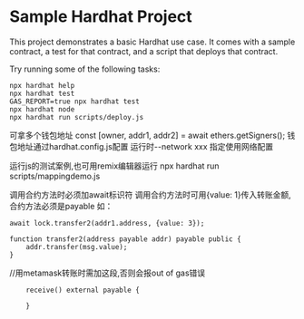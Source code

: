 # Sample Hardhat Project

This project demonstrates a basic Hardhat use case. It comes with a sample contract, a test for that contract, and a script that deploys that contract.

Try running some of the following tasks:

```shell
npx hardhat help
npx hardhat test
GAS_REPORT=true npx hardhat test
npx hardhat node
npx hardhat run scripts/deploy.js
```


可拿多个钱包地址 
const [owner, addr1, addr2] = await ethers.getSigners();
钱包地址通过hardhat.config.js配置  运行时--network xxx 指定使用网络配置

运行js的测试案例,也可用remix编辑器运行
npx hardhat run scripts/mappingdemo.js

调用合约方法时必须加await标识符
调用合约方法时可用{value: 1}传入转账金额,合约方法必须是payable
如：
```code
await lock.transfer2(addr1.address, {value: 3});

function transfer2(address payable addr) payable public {
    addr.transfer(msg.value);
}
```


//用metamask转账时需加这段,否则会报out of gas错误
```code
    receive() external payable {
       
    }
```